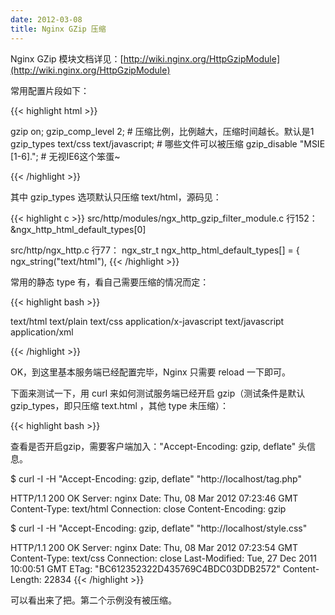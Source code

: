 ```yaml
---
date: 2012-03-08
title: Nginx GZip 压缩
---
```


Nginx GZip 模块文档详见：[http://wiki.nginx.org/HttpGzipModule](http://wiki.nginx.org/HttpGzipModule)

常用配置片段如下：

{{< highlight html >}}

gzip             on;
gzip_comp_level  2;                        # 压缩比例，比例越大，压缩时间越长。默认是1
gzip_types       text/css text/javascript; # 哪些文件可以被压缩
gzip_disable     "MSIE [1-6]\.";           # 无视IE6这个笨蛋~

{{< /highlight >}}

其中 gzip_types 选项默认只压缩 text/html，源码见：

{{< highlight c >}}
src/http/modules/ngx_http_gzip_filter_module.c 行152：
    &ngx_http_html_default_types[0]

src/http/ngx_http.c 行77：
    ngx_str_t  ngx_http_html_default_types[] = {
        ngx_string("text/html"),
{{< /highlight >}}

常用的静态 type 有，看自己需要压缩的情况而定：

{{< highlight bash >}}

text/html
text/plain
text/css
application/x-javascript
text/javascript
application/xml

{{< /highlight >}}

OK，到这里基本服务端已经配置完毕，Nginx 只需要 reload 一下即可。

下面来测试一下，用 curl 来如何测试服务端已经开启 gzip（测试条件是默认gzip_types，即只压缩 text.html ，其他 type 未压缩）：

{{< highlight bash >}}

查看是否开启gzip，需要客户端加入："Accept-Encoding: gzip, deflate" 头信息。

$ curl -I -H "Accept-Encoding: gzip, deflate" "http://localhost/tag.php"

HTTP/1.1 200 OK
Server: nginx
Date: Thu, 08 Mar 2012 07:23:46 GMT
Content-Type: text/html
Connection: close
Content-Encoding: gzip

$ curl -I -H "Accept-Encoding: gzip, deflate" "http://localhost/style.css"

HTTP/1.1 200 OK
Server: nginx
Date: Thu, 08 Mar 2012 07:23:54 GMT
Content-Type: text/css
Connection: close
Last-Modified: Tue, 27 Dec 2011 10:00:51 GMT
ETag: "BC612352322D435769C4BDC03DDB2572"
Content-Length: 22834
{{< /highlight >}}

可以看出来了把。第二个示例没有被压缩。


